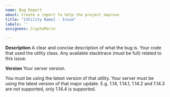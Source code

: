 ```yaml
---
name: Bug Report
about: Create a report to help the project improve
title: "[Utility Name] - Issue"
labels: ''
assignees: CryptoMorin

---
```


**Description**
A clear and concise description of what the bug is.
Your code that used the utility class.
Any available stacktrace (must be full) related to this issue.

**Version**
Your server version.

You must be using the latest version of that utility.
Your server must be using the latest version of that major update.
E.g. 1.14, 1.14.1, 1.14.2 and 1.14.3 are not supported, only 1.14.4 is supported.
